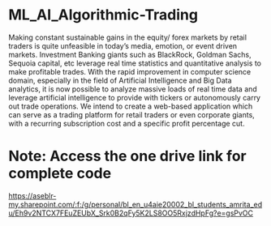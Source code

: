 # ML_AI_Algorithmic-Trading
Making constant sustainable gains in the equity/ forex markets by retail traders is quite unfeasible in today’s media, emotion, or event driven markets. Investment Banking giants such as BlackRock, Goldman Sachs, Sequoia capital, etc leverage real time statistics and quantitative analysis to make profitable trades. With the rapid improvement in computer science domain, especially in the field of Artificial Intelligence and Big Data analytics, it is now possible to analyze massive loads of real time data and leverage artificial intelligence to provide with tickers or autonomously carry out trade operations. We intend to create a web-based application which can serve as a trading platform for retail traders or even corporate giants, with a recurring subscription cost and a specific profit percentage cut.

# Note: Access the one drive link for complete code
https://aseblr-my.sharepoint.com/:f:/g/personal/bl_en_u4aie20002_bl_students_amrita_edu/Eh9v2NTCX7FEuZEUbX_Srk0B2qFy5K2LS8OO5RxjzdHpFg?e=gsPvOC
